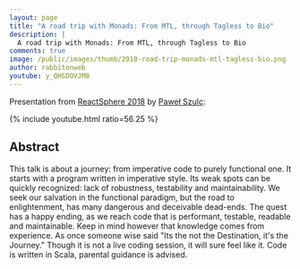 ```yaml
---
layout: page
title: "A road trip with Monads: From MTL, through Tagless to Bio"
description: |
  A road trip with Monads: From MTL, through Tagless to Bio
comments: true
image: /public/images/thumb/2018-road-trip-monads-mtl-tagless-bio.png
author: rabbitonweb
youtube: y_QHSDOVJM8
---
```


Presentation from
[ReactSphere 2018](https://react.sphere.it/) by
[Paweł Szulc](https://twitter.com/rabbitonweb):

{% include youtube.html ratio=56.25 %}

## Abstract

This talk is about a journey: from imperative code to purely
functional one. It starts with a program written in imperative
style. Its weak spots can be quickly recognized: lack of robustness,
testability and maintainability. We seek our salvation in the
functional paradigm, but the road to enlightenment, has many dangerous
and deceivable dead-ends. The quest has a happy ending, as we reach
code that is performant, testable, readable and maintainable. Keep in
mind however that knowledge comes from experience. As once someone
wise said "Its the not the Destination, it's the Journey." Though it
is not a live coding session, it will sure feel like it. Code is
written in Scala, parental guidance is advised.
